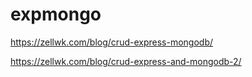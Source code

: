 # expmongo

https://zellwk.com/blog/crud-express-mongodb/

https://zellwk.com/blog/crud-express-and-mongodb-2/
